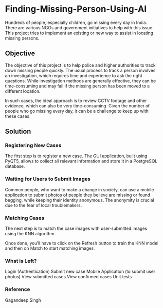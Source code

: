 # Finding-Missing-Person-Using-AI

Hundreds of people, especially children, go missing every day in India. There are various NGOs and government initiatives to help with this issue. This project tries to implement an existing or new way to assist in locating missing persons.

## Objective
The objective of this project is to help police and higher authorities to track down missing people quickly. The usual process to track a person involves an investigation, which requires time and experience to ask the right questions. While investigation methods are generally effective, they can be time-consuming and may fail if the missing person has been moved to a different location.

In such cases, the ideal approach is to review CCTV footage and other evidence, which can also be very time-consuming. Given the number of people who go missing every day, it can be a challenge to keep up with these cases.

## Solution
### Registering New Cases
The first step is to register a new case. The GUI application, built using PyQT5, allows to collect all relevant information and store it in a PostgreSQL database.

### Waiting for Users to Submit Images
Common people, who want to make a change in society, can use a mobile application to submit photos of people they believe are missing or found begging, while keeping their identity anonymous. The anonymity is crucial due to the fear of local troublemakers.

### Matching Cases
The next step is to match the case images with user-submitted images using the KNN algorithm.

Once done, you'll have to click on the Refresh button to train the KNN model and then on Match to start matching images.

### What is Left?
 Login (Authentication)
 Submit new case
 Mobile Application (to submit user photos)
 View submitted cases
 View confirmed cases
 Unit tests

 
### Reference
Gagandeep Singh


